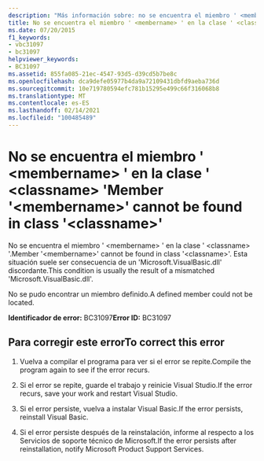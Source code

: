 ```yaml
---
description: "Más información sobre: no se encuentra el miembro ' <membername> ' en la clase ' <classname> '"
title: No se encuentra el miembro ' <membername> ' en la clase ' <classname> '
ms.date: 07/20/2015
f1_keywords:
- vbc31097
- bc31097
helpviewer_keywords:
- BC31097
ms.assetid: 855fa085-21ec-4547-93d5-d39cd5b7be8c
ms.openlocfilehash: dca9defe05977b4da9a72109431dbfd9aeba736d
ms.sourcegitcommit: 10e719780594efc781b15295e499c66f316068b8
ms.translationtype: MT
ms.contentlocale: es-ES
ms.lasthandoff: 02/14/2021
ms.locfileid: "100485489"
---
```

# <a name="member-membername-cannot-be-found-in-class-classname"></a><span data-ttu-id="415dd-103">No se encuentra el miembro ' \<membername> ' en la clase ' \<classname> '</span><span class="sxs-lookup"><span data-stu-id="415dd-103">Member '\<membername>' cannot be found in class '\<classname>'</span></span>

<span data-ttu-id="415dd-104">No se encuentra el miembro ' \<membername> ' en la clase ' \<classname> '.</span><span class="sxs-lookup"><span data-stu-id="415dd-104">Member '\<membername>' cannot be found in class '\<classname>'.</span></span> <span data-ttu-id="415dd-105">Esta situación suele ser consecuencia de un 'Microsoft.VisualBasic.dll' discordante.</span><span class="sxs-lookup"><span data-stu-id="415dd-105">This condition is usually the result of a mismatched 'Microsoft.VisualBasic.dll'.</span></span>  
  
 <span data-ttu-id="415dd-106">No se pudo encontrar un miembro definido.</span><span class="sxs-lookup"><span data-stu-id="415dd-106">A defined member could not be located.</span></span>  
  
 <span data-ttu-id="415dd-107">**Identificador de error:** BC31097</span><span class="sxs-lookup"><span data-stu-id="415dd-107">**Error ID:** BC31097</span></span>  
  
## <a name="to-correct-this-error"></a><span data-ttu-id="415dd-108">Para corregir este error</span><span class="sxs-lookup"><span data-stu-id="415dd-108">To correct this error</span></span>  
  
1. <span data-ttu-id="415dd-109">Vuelva a compilar el programa para ver si el error se repite.</span><span class="sxs-lookup"><span data-stu-id="415dd-109">Compile the program again to see if the error recurs.</span></span>  
  
2. <span data-ttu-id="415dd-110">Si el error se repite, guarde el trabajo y reinicie Visual Studio.</span><span class="sxs-lookup"><span data-stu-id="415dd-110">If the error recurs, save your work and restart Visual Studio.</span></span>  
  
3. <span data-ttu-id="415dd-111">Si el error persiste, vuelva a instalar Visual Basic.</span><span class="sxs-lookup"><span data-stu-id="415dd-111">If the error persists, reinstall Visual Basic.</span></span>  
  
4. <span data-ttu-id="415dd-112">Si el error persiste después de la reinstalación, informe al respecto a los Servicios de soporte técnico de Microsoft.</span><span class="sxs-lookup"><span data-stu-id="415dd-112">If the error persists after reinstallation, notify Microsoft Product Support Services.</span></span>  
